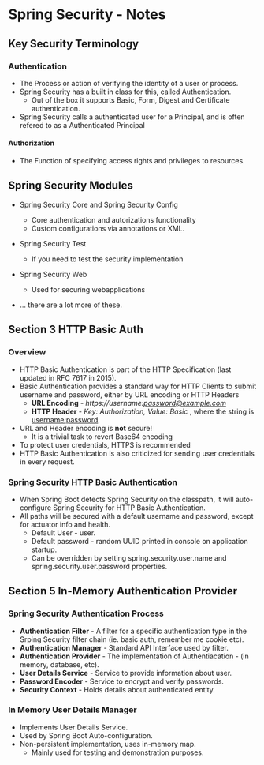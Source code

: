 # Spring Security - Notes

## Key Security Terminology

### Authentication

 - The Process or action of verifying the identity of a user or process.
 - Spring Security has a built in class for this, called Authentication.
	- Out of the box it supports Basic, Form, Digest and Certificate authentication.
 - Spring Security calls a authenticated user for a Principal, and is often refered to as a Authenticated Principal

#### Authorization
 - The Function of specifying access rights and privileges to resources.


## Spring Security Modules

 - Spring Security Core and Spring Security Config
	- Core authentication and autorizations functionality
	- Custom configurations via annotations or XML.

 - Spring Security Test
	- If you need to test the security implementation

 - Spring Security Web
	- Used for securing webapplications
	
 - ... there are a lot more of these.
 
## Section 3 HTTP Basic Auth
 
### Overview

 - HTTP Basic Authentication is part of the HTTP Specification (last updated in RFC 7617 in 2015).
 - Basic Authentication provides a standard way for HTTP Clients to submit username and password, either by URL encoding or HTTP Headers
	 - **URL Encoding** - *https://username:password@example.com*
	 - **HTTP Header** - *Key: Authorization, Value: Basic <Base64 encoded string>*, where the string is <username:password>.
 - URL and Header encoding is **not** secure!
	 - It is a trivial task to revert Base64 encoding
 - To protect user credentials, HTTPS is recommended
 - HTTP Basic Authentication is also criticized for sending user credentials in every request.
 
### Spring Security HTTP Basic Authentication

 - When Spring Boot detects Spring Security on the classpath, it will auto-configure Spring Security for HTTP Basic Authentication.
 - All paths will be secured with a default username and password, except for actuator info and health.
	 - Default User - user.
	 - Default password - random UUID printed in console on application startup.
	 - Can be overridden by setting spring.security.user.name and spring.security.user.password properties.

## Section 5 In-Memory Authentication Provider

### Spring Security Authentication Process

 - **Authentication Filter** - A filter for a specific authentication type in the Srping Security filter chain (ie. basic auth, remember me cookie etc).
 - **Authentication Manager** - Standard API Interface used by filter.
 - **Authentication Provider** - The implementation of Authentiacation - (in memory, database, etc).
 - **User Details Service** - Service to provide information about user.
 - **Password Encoder** - Service to encrypt and verify passwords.
 - **Security Context** - Holds details about authenticated entity.

### In Memory User Details Manager

 - Implements User Details Service.
 - Used by Spring Boot Auto-configuration.
 - Non-persistent implementation, uses in-memory map.
 	- Mainly used for testing and demonstration purposes.

 